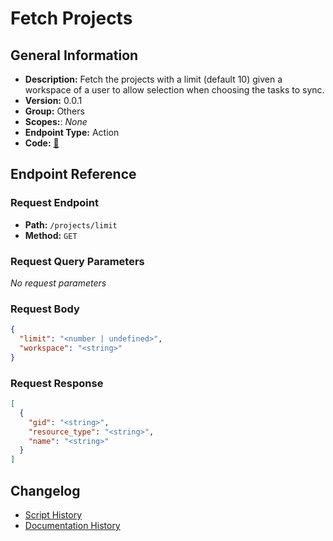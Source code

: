 # Fetch Projects

## General Information

- **Description:** Fetch the projects with a limit (default 10) given a workspace of a user to allow selection when choosing the tasks to sync.
- **Version:** 0.0.1
- **Group:** Others
- **Scopes:**: _None_
- **Endpoint Type:** Action
- **Code:** [🔗](https://github.com/NangoHQ/integration-templates/tree/main/integrations/asana/actions/fetch-projects.ts)


## Endpoint Reference

### Request Endpoint

- **Path:** `/projects/limit`
- **Method:** `GET`

### Request Query Parameters

_No request parameters_

### Request Body

```json
{
  "limit": "<number | undefined>",
  "workspace": "<string>"
}
```

### Request Response

```json
[
  {
    "gid": "<string>",
    "resource_type": "<string>",
    "name": "<string>"
  }
]
```

## Changelog

- [Script History](https://github.com/NangoHQ/integration-templates/commits/main/integrations/asana/actions/fetch-projects.ts)
- [Documentation History](https://github.com/NangoHQ/integration-templates/commits/main/integrations/asana/actions/fetch-projects.md)

<!-- END  GENERATED CONTENT -->

